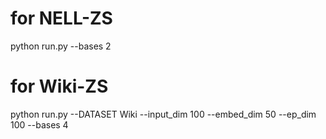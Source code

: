 # for NELL-ZS

python run.py --bases 2

# for Wiki-ZS

python run.py --DATASET Wiki --input_dim 100 --embed_dim 50 --ep_dim 100 --bases 4